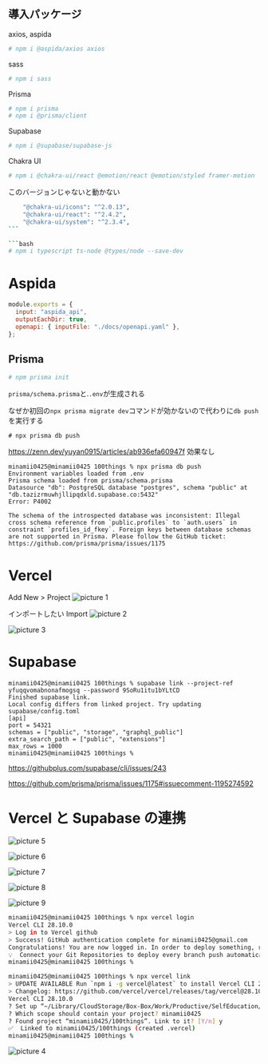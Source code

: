 ## 導入パッケージ

axios, aspida

```bash
# npm i @aspida/axios axios
```

sass

```bash
# npm i sass
```

Prisma

```bash
# npm i prisma
# npm i @prisma/client
```

Supabase

```bash
# npm i @supabase/supabase-js
```

Chakra UI

```bash
# npm i @chakra-ui/react @emotion/react @emotion/styled framer-motion
```

このバージョンじゃないと動かない

````bash
    "@chakra-ui/icons": "^2.0.13",
    "@chakra-ui/react": "^2.4.2",
    "@chakra-ui/system": "^2.3.4",
```

```bash
# npm i typescript ts-node @types/node --save-dev
````

# Aspida

```js
module.exports = {
  input: "aspida_api",
  outputEachDir: true,
  openapi: { inputFile: "./docs/openapi.yaml" },
};
```

## Prisma

```bash
# npm prisma init
```

`prisma/schema.prisma`と.`.env`が生成される

なぜか初回の`npx prisma migrate dev`コマンドが効かないので代わりに`db push`を実行する

```
# npx prisma db push
```

https://zenn.dev/yuyan0915/articles/ab936efa60947f
効果なし

```
minamii0425@minamii0425 100things % npx prisma db push
Environment variables loaded from .env
Prisma schema loaded from prisma/schema.prisma
Datasource "db": PostgreSQL database "postgres", schema "public" at "db.tazizrmuwhjllipqdxld.supabase.co:5432"
Error: P4002

The schema of the introspected database was inconsistent: Illegal cross schema reference from `public.profiles` to `auth.users` in constraint `profiles_id_fkey`. Foreign keys between database schemas are not supported in Prisma. Please follow the GitHub ticket: https://github.com/prisma/prisma/issues/1175
```

# Vercel

Add New > Project
![picture 1](images/1672314860932.png)

インポートしたい Import
![picture 2](images/1672314888202.png)

![picture 3](images/1672314918005.png)

# Supabase

```
minamii0425@minamii0425 100things % supabase link --project-ref yfuqqvomabnonafmogsq --password 9SoRu1itu1bYLtCD
Finished supabase link.
Local config differs from linked project. Try updating supabase/config.toml
[api]
port = 54321
schemas = ["public", "storage", "graphql_public"]
extra_search_path = ["public", "extensions"]
max_rows = 1000
minamii0425@minamii0425 100things %
```

https://githubplus.com/supabase/cli/issues/243

https://github.com/prisma/prisma/issues/1175#issuecomment-1195274592

# Vercel と Supabase の連携

![picture 5](images/1672315696924.png)

![picture 6](images/1672315710666.png)

![picture 7](images/1672315722324.png)

![picture 8](images/1672315738171.png)

![picture 9](images/1672315794899.png)

```bash
minamii0425@minamii0425 100things % npx vercel login
Vercel CLI 28.10.0
> Log in to Vercel github
> Success! GitHub authentication complete for minamii0425@gmail.com
Congratulations! You are now logged in. In order to deploy something, run `vercel`.
💡  Connect your Git Repositories to deploy every branch push automatically (https://vercel.link/git).
minamii0425@minamii0425 100things %
```

```bash
minamii0425@minamii0425 100things % npx vercel link
> UPDATE AVAILABLE Run `npm i -g vercel@latest` to install Vercel CLI 28.10.1
> Changelog: https://github.com/vercel/vercel/releases/tag/vercel@28.10.1
Vercel CLI 28.10.0
? Set up “~/Library/CloudStorage/Box-Box/Work/Productive/SelfEducation/frontend_edu/next/100things”? [Y/n] y
? Which scope should contain your project? minamii0425
? Found project “minamii0425/100things”. Link to it? [Y/n] y
✅  Linked to minamii0425/100things (created .vercel)
minamii0425@minamii0425 100things %
```

![picture 4](images/1672315447308.png)
